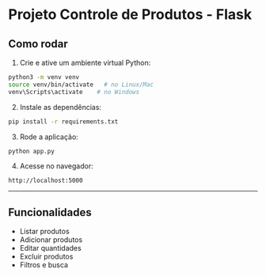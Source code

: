 
# Projeto Controle de Produtos - Flask

## Como rodar

1. Crie e ative um ambiente virtual Python:

```bash
python3 -m venv venv
source venv/bin/activate   # no Linux/Mac
venv\Scripts\activate    # no Windows
```

2. Instale as dependências:

```bash
pip install -r requirements.txt
```

3. Rode a aplicação:

```bash
python app.py
```

4. Acesse no navegador:

```
http://localhost:5000
```

---

## Funcionalidades

- Listar produtos
- Adicionar produtos
- Editar quantidades
- Excluir produtos
- Filtros e busca

